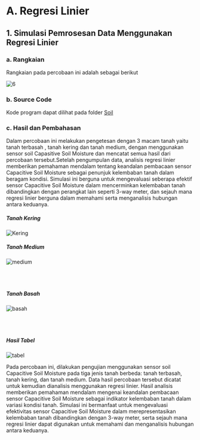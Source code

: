 # A. Regresi Linier

## 1. Simulasi Pemrosesan Data Menggunakan Regresi Linier

### a. Rangkaian
Rangkaian pada percobaan ini adalah sebagai berikut

![6](https://github.com/Muhmdwild/Sistem-Embeded/assets/150982519/324146a6-ea61-4fa4-9485-ae3b4b20afbc)


### b. Source Code
Kode program dapat dilihat pada folder <a href="Soil/">Soil</a>

### c. Hasil dan Pembahasan
Dalam percobaan ini melakukan pengetesan dengan 3 macam tanah yaitu tanah terbasah , tanah kering dan tanah medium, dengan menggunakan sensor soil Capasitive Soil Moisture dan mencatat semua hasil dari percobaan tersebut.Setelah pengumpulan data, analisis regresi linier memberikan pemahaman mendalam tentang keandalan pembacaan sensor Capacitive Soil Moisture sebagai penunjuk kelembaban tanah dalam beragam kondisi. Simulasi ini berguna untuk mengevaluasi seberapa efektif sensor Capacitive Soil Moisture dalam mencerminkan kelembaban tanah dibandingkan dengan perangkat lain seperti 3-way meter, dan sejauh mana regresi linier berguna dalam memahami serta menganalisis hubungan antara keduanya.
##### Tanah Kering

![Kering](https://github.com/Muhmdwild/Sistem-Embeded/assets/150982519/62f8c8b0-2c35-4230-8455-814de81f0f9d)


##### Tanah Medium

![medium](https://github.com/Muhmdwild/Sistem-Embeded/assets/150982519/10c38f4d-e5a6-4271-a734-c8d1e92e3b96)


<br>
<br>



##### Tanah Basah

![basah](https://github.com/Muhmdwild/Sistem-Embeded/assets/150982519/35070995-9668-4dce-a072-64858206da9d)


<br>
<br>

##### Hasil Tabel
![tabel](https://github.com/Muhmdwild/Sistem-Embeded/assets/150982519/15378071-88df-4191-913c-4d0380d932ea)

Pada percobaan ini, dilakukan pengujian menggunakan sensor soil Capacitive Soil Moisture pada tiga jenis tanah berbeda: tanah terbasah, tanah kering, dan tanah medium. Data hasil percobaan tersebut dicatat untuk kemudian dianalisis menggunakan regresi linier. Hasil analisis memberikan pemahaman mendalam mengenai keandalan pembacaan sensor Capacitive Soil Moisture sebagai indikator kelembaban tanah dalam variasi kondisi tanah. Simulasi ini bermanfaat untuk mengevaluasi efektivitas sensor Capacitive Soil Moisture dalam merepresentasikan kelembaban tanah dibandingkan dengan 3-way meter, serta sejauh mana regresi linier dapat digunakan untuk memahami dan menganalisis hubungan antara keduanya.
